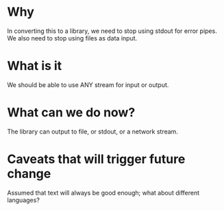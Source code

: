 # Why
In converting this to a library, we need to stop using stdout for error pipes.
We also need to stop using files as data input.

# What is it
We should be able to use ANY stream for input or output.

# What can we do now?
The library can output to file, or stdout, or a network stream.

# Caveats that will trigger future change
Assumed that text will always be good enough; what about different languages?